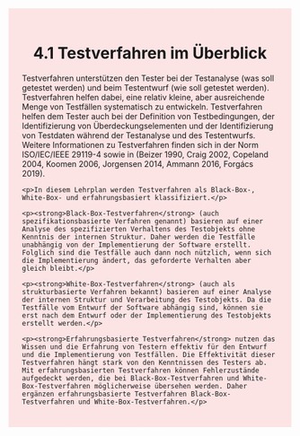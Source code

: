 <div class="rounded-lg border shadow-sm" style="background: linear-gradient(135deg,#fde4e4 0%,#fce4e4 100%); padding: 24px; border-color: #fda4af">
  <header style="margin-bottom:12px">
    <h1 class="text-2xl font-bold text-gray-900">4.1 Testverfahren im Überblick</h1>
  </header>
  <article class="prose max-w-none">
    <p>Testverfahren unterstützen den Tester bei der Testanalyse (was soll getestet werden) und beim Testentwurf (wie soll getestet werden). Testverfahren helfen dabei, eine relativ kleine, aber ausreichende Menge von Testfällen systematisch zu entwickeln. Testverfahren helfen dem Tester auch bei der Definition von Testbedingungen, der Identifizierung von Überdeckungselementen und der Identifizierung von Testdaten während der Testanalyse und des Testentwurfs. Weitere Informationen zu Testverfahren finden sich in der Norm ISO/IEC/IEEE 29119-4 sowie in (Beizer 1990, Craig 2002, Copeland 2004, Koomen 2006, Jorgensen 2014, Ammann 2016, Forgács 2019).</p>

    <p>In diesem Lehrplan werden Testverfahren als Black-Box-, White-Box- und erfahrungsbasiert klassifiziert.</p>

    <p><strong>Black-Box-Testverfahren</strong> (auch spezifikationsbasierte Verfahren genannt) basieren auf einer Analyse des spezifizierten Verhaltens des Testobjekts ohne Kenntnis der internen Struktur. Daher werden die Testfälle unabhängig von der Implementierung der Software erstellt. Folglich sind die Testfälle auch dann noch nützlich, wenn sich die Implementierung ändert, das geforderte Verhalten aber gleich bleibt.</p>

    <p><strong>White-Box-Testverfahren</strong> (auch als strukturbasierte Verfahren bekannt) basieren auf einer Analyse der internen Struktur und Verarbeitung des Testobjekts. Da die Testfälle vom Entwurf der Software abhängig sind, können sie erst nach dem Entwurf oder der Implementierung des Testobjekts erstellt werden.</p>

    <p><strong>Erfahrungsbasierte Testverfahren</strong> nutzen das Wissen und die Erfahrung von Testern effektiv für den Entwurf und die Implementierung von Testfällen. Die Effektivität dieser Testverfahren hängt stark von den Kenntnissen des Testers ab. Mit erfahrungsbasierten Testverfahren können Fehlerzustände aufgedeckt werden, die bei Black-Box-Testverfahren und White-Box-Testverfahren möglicherweise übersehen werden. Daher ergänzen erfahrungsbasierte Testverfahren Black-Box-Testverfahren und White-Box-Testverfahren.</p>
  </article>
</div>
